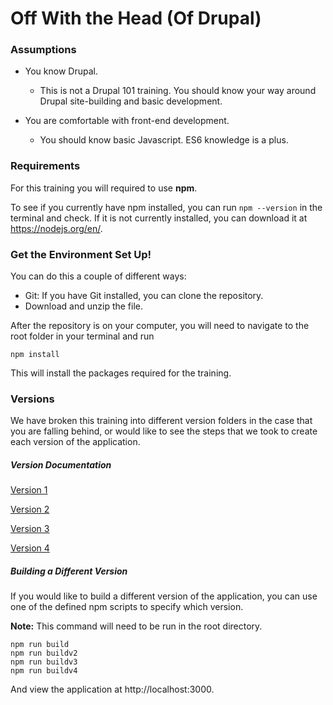 # Off With the Head (Of Drupal)

### Assumptions
* You know Drupal.
    * This is not a Drupal 101 training. You should know your way around Drupal site-building and basic development.

* You are comfortable with front-end development.
    * You should know basic Javascript. ES6 knowledge is a plus.
 
 ### Requirements
 For this training you will required to use **npm**.
 
 To see if you currently have npm installed, you can run `npm --version` in the terminal and check. If it is not currently installed, you can download it at https://nodejs.org/en/.
 
 ### Get the Environment Set Up!
 You can do this a couple of different ways:
 * Git: If you have Git installed, you can clone the repository.
 * Download and unzip the file.
 
 After the repository is on your computer, you will need to  navigate to the root folder in your terminal and run 
 
    npm install
    
 This will install the packages required for the training.
 ### Versions
 We have broken this training into different version folders in the case that you are falling behind, or would like to see the steps that we took to create each version of the application.

##### Version Documentation

[Version 1](/apps/base/README.md)

[Version 2](/apps/Checkpoint1/README.md)

[Version 3](/apps/Checkpoint2/README.md)

[Version 4](/apps/Checkpoint3/README.md)

##### Building a Different Version
If you would like to build a different version of the application, you can use one of the defined npm scripts to specify which version.

**Note:** This command will need to be run in the root directory.

    npm run build
    npm run buildv2
    npm run buildv3
    npm run buildv4
    
And view the application at http://localhost:3000.
